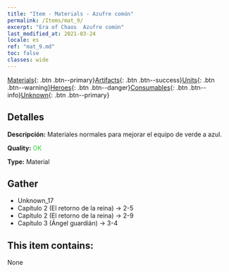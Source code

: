 ```yaml
---
title: "Item - Materials - Azufre común"
permalink: /Items/mat_9/
excerpt: "Era of Chaos  Azufre común"
last_modified_at: 2021-03-24
locale: es
ref: "mat_9.md"
toc: false
classes: wide
---
```

 [Materials](/es/Items/){: .btn .btn--primary}[Artifacts](/es/Items/Artifacts/){: .btn .btn--success}[Units](/es/Items/Units/){: .btn .btn--warning}[Heroes](/es/Items/Heroes/){: .btn .btn--danger}[Consumables](/es/Items/Consumables/){: .btn .btn--info}[Unknown](/es/Items/Unknown/){: .btn .btn--primary}

## Detalles
 **Descripción:** Materiales normales para mejorar el equipo de verde a azul.

 **Quality:** <span style="color: #32CD32">OK</span>

 **Type:** Material

## Gather

*    Unknown_17 
*    Capítulo 2 (El retorno de la reina) -> 2-5 
*    Capítulo 2 (El retorno de la reina) -> 2-9 
*    Capítulo 3 (Ángel guardián) -> 3-4 

## This item contains:

  None

